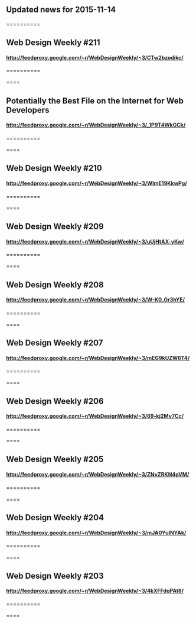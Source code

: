## Updated news for 2015-11-14 

==========
## Web Design Weekly #211
#### http://feedproxy.google.com/~r/WebDesignWeekly/~3/CTw2bzodikc/

==========

====
## Potentially the Best File on the Internet for Web Developers
#### http://feedproxy.google.com/~r/WebDesignWeekly/~3/_1P9T4WkGCk/

==========

====
## Web Design Weekly #210
#### http://feedproxy.google.com/~r/WebDesignWeekly/~3/WlmE19KkwPg/

==========

====
## Web Design Weekly #209
#### http://feedproxy.google.com/~r/WebDesignWeekly/~3/uUjHtAX-yKw/

==========

====
## Web Design Weekly #208
#### http://feedproxy.google.com/~r/WebDesignWeekly/~3/W-K0_Gr3hYE/

==========

====
## Web Design Weekly #207
#### http://feedproxy.google.com/~r/WebDesignWeekly/~3/mEG9kUZW6T4/

==========

====
## Web Design Weekly #206
#### http://feedproxy.google.com/~r/WebDesignWeekly/~3/69-kj2Mv7Cc/

==========

====
## Web Design Weekly #205
#### http://feedproxy.google.com/~r/WebDesignWeekly/~3/ZNvZRKN4pVM/

==========

====
## Web Design Weekly #204
#### http://feedproxy.google.com/~r/WebDesignWeekly/~3/mJA0YulNYAk/

==========

====
## Web Design Weekly #203
#### http://feedproxy.google.com/~r/WebDesignWeekly/~3/4kXFFdqPAt8/

==========

====
